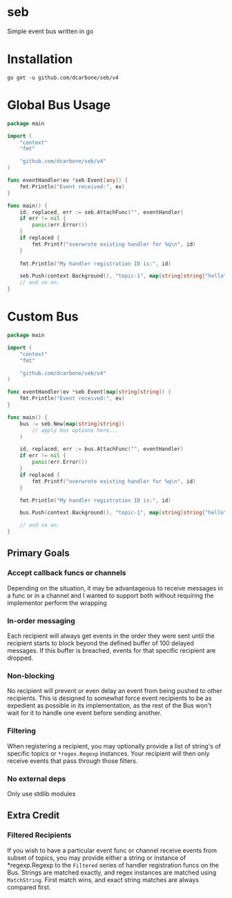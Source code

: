 # seb
Simple event bus written in go

# Installation

```shell
go get -u github.com/dcarbone/seb/v4
```

# Global Bus Usage

```go
package main

import (
	"context"
	"fmt"

	"github.com/dcarbone/seb/v4"
)

func eventHandler(ev *seb.Event[any]) {
	fmt.Println("Event received:", ev)
}

func main() {
	id, replaced, err := seb.AttachFunc("", eventHandler)
	if err != nil {
		panic(err.Error())
	}
	if replaced {
		fmt.Printf("overwrote existing handler for %q\n", id)
    }
	
	fmt.Println("My handler registration ID is:", id)

	seb.Push(context.Background(), "topic-1", map[string]string{"hello": "dave"})
	// and so on.
}

```

# Custom Bus

```go
package main

import (
	"context"
	"fmt"

	"github.com/dcarbone/seb/v4"
)

func eventHandler(ev *seb.Event[map[string]string]) {
	fmt.Println("Event received:", ev)
}

func main() {
	bus := seb.New[map[string]string](
		// apply bus options here...
	)

	id, replaced, err := bus.AttachFunc("", eventHandler)
	if err != nil {
		panic(err.Error())
    }
	if replaced {
		fmt.Printf("overwrote existing handler for %q\n", id)
    }

	fmt.Println("My handler registration ID is:", id)

	bus.Push(context.Background(), "topic-1", map[string]string{"hello": "dave"})

	// and so on.
}
```

## Primary Goals

### Accept callback funcs or channels
Depending on the situation, it may be advantageous to receive messages in a func or in a channel and I wanted to support
both without requiring the implementor perform the wrapping

### In-order messaging
Each recipient will always get events in the order they were sent until the recipient starts to block beyond the defined
buffer of 100 delayed messages.  If this buffer is breached, events for that specific recipient are dropped.

### Non-blocking
No recipient will prevent or even delay an event from being pushed to other recipients.  This is designed to somewhat
force event recipients to be as expedient as possible in its implementation, as the rest of the Bus won't
wait for it to handle one event before sending another. 

### Filtering
When registering a recipient, you may optionally provide a list of string's of specific topics or `*regex.Regexp`
instances.  Your recipient will then only receive events that pass through those filters.

### No external deps
Only use stdlib modules

## Extra Credit

### Filtered Recipients

If you wish to have a particular event func or channel receive events from subset of topics, you may provide either a string or instance 
of *regexp.Regexp to the `Filtered` series of handler registration funcs on the Bus.  Strings are matched exactly, and regex instances
are matched using `MatchString`.  First match wins, and exact string matches are always compared first.
